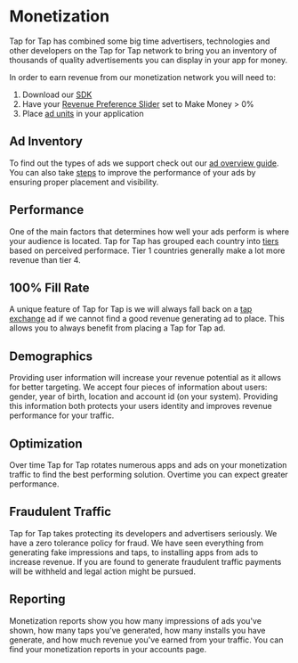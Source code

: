 # Monetization

Tap for Tap has combined some big time advertisers, technologies and other developers on the Tap for Tap network to bring you an inventory of thousands of quality advertisements you can display in your app for money.

In order to earn revenue from our monetization network you will need to:

1. Download our [SDK](doc/getting-started)
2. Have your [Revenue Preference Slider](doc/how-it-works) set to Make Money > 0%
3. Place [ad units](doc/make-money/ad-placement-overview) in your application

## Ad Inventory

To find out the types of ads we support check out our [ad overview guide](doc/make-money/ad-overview). You can also take [steps](/doc/make-money/dos-donts) to improve the performance of your ads by ensuring proper placement and visibility.


## Performance

One of the main factors that determines how well your ads perform is where your audience is located. Tap for Tap has grouped each country into [tiers](/doc/country-tiers)  based on perceived performace. Tier 1 countries generally make a lot more revenue than tier 4. 

## 100% Fill Rate

A unique feature of Tap for Tap is we will always fall back on a [tap exchange](/doc/tap-exchange) ad if we cannot find a good revenue generating ad to place.  This allows you to always benefit from placing a Tap for Tap ad.

## Demographics

Providing user information will increase your revenue potential as it allows for better targeting. We accept four pieces of information about users: gender, year of birth, location and account id (on your system).  Providing this information both protects your users identity and improves revenue performance for your traffic.

## Optimization

Over time Tap for Tap rotates numerous apps and ads on your monetization traffic to find the best performing solution.  Overtime you can expect greater performance.

## Fraudulent Traffic

Tap for Tap takes protecting its developers and advertisers seriously. We have a zero tolerance policy for fraud.  We have seen everything from generating fake impressions and taps, to installing apps from ads to increase revenue. If you are found to generate fraudulent traffic payments will be withheld and legal action might be pursued.

## Reporting

Monetization reports show you how many impressions of ads you've shown, how many taps you've generated, how many installs you have generate, and how much revenue you've earned from your traffic. You can find your monetization reports in your accounts page.
